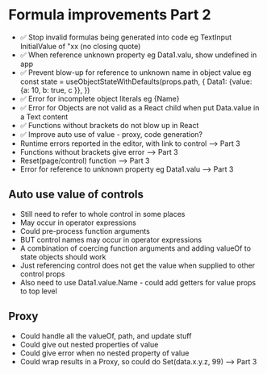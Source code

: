 Formula improvements Part 2
===========================

- ✅ Stop invalid formulas being generated into code eg TextInput InitialValue of "xx  (no closing quote)
- ✅ When reference unknown property eg Data1.valu,  show undefined in app
- ✅ Prevent blow-up for reference to unknown name in object value eg const state = useObjectStateWithDefaults(props.path, { Data1: {value: {a: 10, b: true, c }}, })
- ✅ Error for incomplete object literals eg {Name}
- ✅ Error for Objects are not valid as a React child when put Data.value in a Text content
- ✅ Functions without brackets do not blow up in React
- ✅ Improve auto use of value - proxy, code generation?
- Runtime errors reported in the editor, with link to control  --> Part 3
- Functions without brackets give error  --> Part 3
- Reset(page/control) function  --> Part 3
- Error for reference to unknown property eg Data1.valu  --> Part 3

Auto use value of controls
--------------------------

- Still need to refer to whole control in some places
- May occur in operator expressions
- Could pre-process function arguments
- BUT control names may occur in operator expressions
- A combination of coercing function arguments and adding valueOf to state objects should work
- Just referencing control does not get the value when supplied to other control props
- Also need to use Data1.value.Name - could add getters for value props to top level

Proxy
-----

- Could handle all the valueOf, path, and update stuff
- Could give out nested properties of value
- Could give error when no nested property of value
- Could wrap results in a Proxy, so could do Set(data.x.y.z, 99)  --> Part 3
